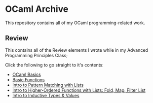 # OCaml Archive
This repository contains all of my OCaml programming-related work.

## Review
This contains all of the Review elements I wrote while in my Advanced Programming Principles Class;

Click the following to go straight to it's contents:
- [OCaml Basics](https://github.com/narlock/ocaml-archive/blob/main/Review/Content%20Files/ocaml_basics.ml)
- [Basic Functions](https://github.com/narlock/ocaml-archive/blob/main/Review/Content%20Files/ocaml_basicFunctions.ml)
- [Intro to Pattern Matching with Lists](https://github.com/narlock/ocaml-archive/blob/main/Review/Content%20Files/list_patternMatch.ml)
- [Intro to Higher-Ordered Functions with Lists: Fold, Map, Filter List](https://github.com/narlock/ocaml-archive/blob/main/Review/Content%20Files/list_higherOrder.ml)
- [Intro to Inductive Types & Values](https://github.com/narlock/ocaml-archive/blob/main/Review/Content%20Files/inductive_types.ml)
